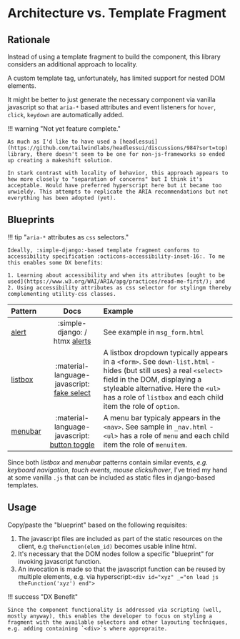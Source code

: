 # Architecture vs. Template Fragment

## Rationale

Instead of using a template fragment to build the component, this library considers an additional approach to locality.

A custom template tag, unfortunately, has limited support for nested DOM elements.

It might be better to just generate the necessary component via vanilla javascript so that `aria-*` based attributes and event listeners for `hover`, `click`, `keydown` are automatically added.

!!! warning "Not yet feature complete."

    As much as I'd like to have used a [headlessui](https://github.com/tailwindlabs/headlessui/discussions/984?sort=top) library, there doesn't seem to be one for non-js-frameworks so ended up creating a makeshift solution.

    In stark contrast with locality of behavior, this approach appears to hew more closely to "separation of concerns" but I think it's acceptable. Would have preferred hyperscript here but it became too unwieldy. This attempts to replicate the ARIA recommendations but not everything has been adopted (yet).

## Blueprints

!!! tip "`aria-*` attributes as `css` selectors."

    Ideally, :simple-django:-based template fragment conforms to accessibility specification :octicons-accessibility-inset-16:. To me this enables some DX benefits:

    1. Learning about accessibility and when its attributes [ought to be used](https://www.w3.org/WAI/ARIA/apg/practices/read-me-first/); and
    2. Using accessibility attributes as css selector for stylingm thereby complementing utility-css classes.

Pattern | Docs | Example
:--|:--:|:--
[alert](https://www.w3.org/WAI/ARIA/apg/patterns/alert/) | :simple-django: / htmx [alerts](./alert.md) | See example in `msg_form.html`
[listbox](https://www.w3.org/WAI/ARIA/apg/patterns/listbox/) | :material-language-javascript: [fake select](./listbox.md) | A listbox dropdown typically appears in a `<form>`. See `down-list.html` - hides (but still uses) a real `<select>` field in the DOM, displaying a styleable alternative. Here the `<ul>` has a role of `listbox` and each child item the role of `option`.
[menubar](https://www.w3.org/WAI/ARIA/apg/patterns/menubar/) | :material-language-javascript: [button toggle](./menubar.md) | A menu bar typicaly appears in the `<nav>`. See sample  in `_nav.html` - `<ul>` has a role of `menu` and each child item the role of `menuitem`.

Since both _listbox_ and _menubar_ patterns contain similar events, _e.g. keyboard navigation, touch events, mouse clicks/hover_, I've tried my hand at some vanilla `.js` that can be included as static files in django-based templates.

## Usage

Copy/paste the "blueprint" based on the following requisites:

1. The javascript files are included as part of the static resources on the client, e.g `theFunction(elem_id)` becomes usable inline html.
2. It's necessary that the DOM nodes follow a specific "blueprint" for invoking javascript function.
3. An invocation is made so that the javascript function can be reused by multiple elements, e.g. via hyperscript:`<div id="xyz" _="on load js theFunction('xyz') end">`

!!! success "DX Benefit"

    Since the component functionality is addressed via scripting (well, mostly anyway), this enables the developer to focus on styling a fragment with the available selectors and other layouting techniques, e.g. adding containing `<div>`s where appropraite.
